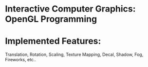 # Interactive Computer Graphics: OpenGL Programming

# Implemented Features: 
Translation, Rotation, Scaling, Texture Mapping, Decal, Shadow, Fog, Fireworks, etc.. 
